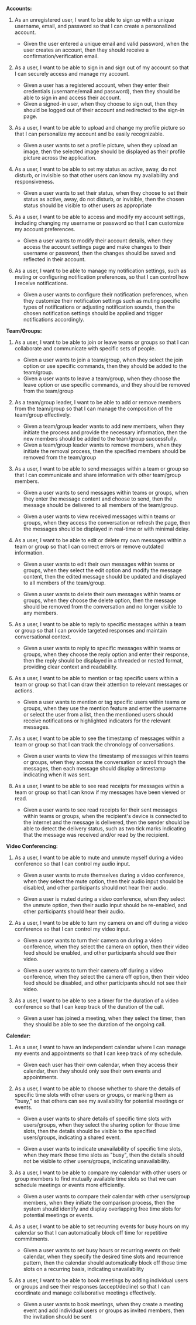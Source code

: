 **Accounts:**
1. As an unregistered user, I want to be able to sign up with a unique username, email, and password so that I can create a personalized account.
	- Given the user entered a unique email and valid password, when the user creates an account, then they should receive a confirmation/verification email.

2. As a user, I want to be able to sign in and sign out of my account so that I can securely access and manage my account.
	- Given a user has a registered account, when they enter their credentials (username/email and password), then they should be able to sign in and access their account.
	- Given a signed-in user, when they choose to sign out, then they should be logged out of their account and redirected to the sign-in page.

3. As a user, I want to be able to upload and change my profile picture so that I can personalize my account and be easily recognizable.
	- Given a user wants to set a profile picture, when they upload an image, then the selected image should be displayed as their profile picture across the application.

4. As a user, I want to be able to set my status as active, away, do not disturb, or invisible so that other users can know my availability and responsiveness.
	- Given a user wants to set their status, when they choose to set their status as active, away, do not disturb, or invisible, then the chosen status should be visible to other users as appropriate

5. As a user, I want to be able to access and modify my account settings, including changing my username or password so that I can customize my account preferences.
	- Given a user wants to modify their account details, when they access the account settings page and make changes to their username or password, then the changes should be saved and reflected in their account.

6. As a user, I want to be able to manage my notification settings, such as muting or configuring notification preferences, so that I can control how I receive notifications.
	- Given a user wants to configure their notification preferences, when they customize their notification settings such as muting specific types of notifications or adjusting notification sounds, then the chosen notification settings should be applied and trigger notifications accordingly.

**Team/Groups:**
1. As a user, I want to be able to join or leave teams or groups so that I can collaborate and communicate with specific sets of people.
	- Given a user wants to join a team/group, when they select the join option or use specific commands, then they should be added to the team/group.
	- Given a user wants to leave a team/group, when they choose the leave option or use specific commands, and they should be removed from the team/group

2. As a team/group leader, I want to be able to add or remove members from the team/group so that I can manage the composition of the team/group effectively.
	- Given a team/group leader wants to add new members, when they initiate the process and provide the necessary information, then the new members should be added to the team/group successfully.
	- Given a team/group leader wants to remove members, when they initiate the removal process, then the specified members should be removed from the team/group

3. As a user, I want to be able to send messages within a team or group so that I can communicate and share information with other team/group members.
	- Given a user wants to send messages within teams or groups, when they enter the message content and choose to send, then the message should be delivered to all members of the team/group.
    
	- Given a user wants to view received messages within teams or groups, when they access the conversation or refresh the page, then the messages should be displayed in real-time or with minimal delay.

4. As a user, I want to be able to edit or delete my own messages within a team or group so that I can correct errors or remove outdated information.
	- Given a user wants to edit their own messages within teams or groups, when they select the edit option and modify the message content, then the edited message should be updated and displayed to all members of the team/group.
    
	- Given a user wants to delete their own messages within teams or groups, when they choose the delete option, then the message should be removed from the conversation and no longer visible to any members.

5. As a user, I want to be able to reply to specific messages within a team or group so that I can provide targeted responses and maintain conversational context.
	- Given a user wants to reply to specific messages within teams or groups, when they choose the reply option and enter their response, then the reply should be displayed in a threaded or nested format, providing clear context and readability.

6. As a user, I want to be able to mention or tag specific users within a team or group so that I can draw their attention to relevant messages or actions.
	- Given a user wants to mention or tag specific users within teams or groups, when they use the mention feature and enter the username or select the user from a list, then the mentioned users should receive notifications or highlighted indicators for the relevant messages. 

7. As a user, I want to be able to see the timestamp of messages within a team or group so that I can track the chronology of conversations.
	- Given a user wants to view the timestamp of messages within teams or groups, when they access the conversation or scroll through the messages, then each message should display a timestamp indicating when it was sent.

8. As a user, I want to be able to see read receipts for messages within a team or group so that I can know if my messages have been viewed or read.
	- Given a user wants to see read receipts for their sent messages within teams or groups, when the recipient's device is connected to the internet and the message is delivered, then the sender should be able to detect the delivery status, such as two tick marks indicating that the message was received and/or read by the recipient.

**Video Conferencing:**
1. As a user, I want to be able to mute and unmute myself during a video conference so that I can control my audio input.
	- Given a user wants to mute themselves during a video conference, when they select the mute option, then their audio input should be disabled, and other participants should not hear their audio.
	
	- Given a user is muted during a video conference, when they select the unmute option, then their audio input should be re-enabled, and other participants should hear their audio.

2. As a user, I want to be able to turn my camera on and off during a video conference so that I can control my video input.
	- Given a user wants to turn their camera on during a video conference, when they select the camera on option, then their video feed should be enabled, and other participants should see their video.
	
	- Given a user wants to turn their camera off during a video conference, when they select the camera off option, then their video feed should be disabled, and other participants should not see their video.
    

3. As a user, I want to be able to see a timer for the duration of a video conference so that I can keep track of the duration of the call.
	- Given a user has joined a meeting, when they select the timer, then they should be able to see the duration of the ongoing call.

**Calendar:**
1. As a user, I want to have an independent calendar where I can manage my events and appointments so that I can keep track of my schedule.
	- Given each user has their own calendar, when they access their calendar, then they should only see their own events and appointments.

2. As a user, I want to be able to choose whether to share the details of specific time slots with other users or groups, or marking them as "busy," so that others can see my availability for potential meetings or events.
	- Given a user wants to share details of specific time slots with users/groups, when they select the sharing option for those time slots, then the details should be visible to the specified users/groups, indicating a shared event.
    
	- Given a user wants to indicate unavailability of specific time slots, when they mark those time slots as "busy", then the details should not be visible to other users/groups, indicating unavailability.

3. As a user, I want to be able to compare my calendar with other users or group members to find mutually available time slots so that we can schedule meetings or events more efficiently.
	- Given a user wants to compare their calendar with other users/group members, when they initiate the comparison process, then the system should identify and display overlapping free time slots for potential meetings or events.

4. As a user, I want to be able to set recurring events for busy hours on my calendar so that I can automatically block off time for repetitive commitments.
	- Given a user wants to set busy hours or recurring events on their calendar, when they specify the desired time slots and recurrence pattern, then the calendar should automatically block off those time slots on a recurring basis, indicating unavailability

5. As a user, I want to be able to book meetings by adding individual users or groups and see their responses (accept/decline) so that I can coordinate and manage collaborative meetings effectively.
	- Given a user wants to book meetings, when they create a meeting event and add individual users or groups as invited members, then the invitation should be sent
